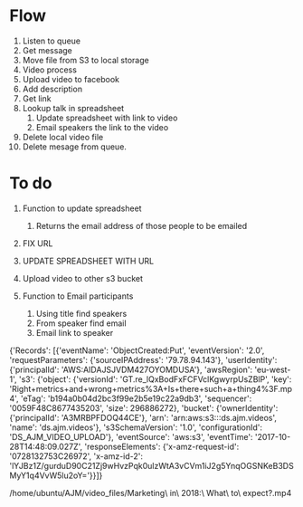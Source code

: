 # Flow

1. Listen to queue
2. Get message
3. Move file from S3 to local storage
4. Video process
5. Upload video to facebook
6. Add description
7. Get link
8. Lookup talk in spreadsheet
    1. Update spreadsheet with link to video
    2. Email speakers the link to the video
9. Delete local video file
10. Delete mesage from queue.    



# To do

1. Function to update spreadsheet
    1. Returns the email address of those people to be emailed

2. FIX URL

3. UPDATE SPREADSHEET WITH URL

3. Upload video to other s3 bucket


2. Function to Email participants
    1. Using title find speakers
    2. From speaker find email
    3. Email link to speaker


{'Records': [{'eventName': 'ObjectCreated:Put', 'eventVersion': '2.0', 'requestParameters': {'sourceIPAddress': '79.78.94.143'}, 'userIdentity': {'principalId': 'AWS:AIDAJSJVDM427OYOMDUSA'}, 'awsRegion': 'eu-west-1', 's3': {'object': {'versionId': 'GT.re_lQxBodFxFCFVclKgwyrpUsZBlP', 'key': 'Right+metrics+and+wrong+metrics%3A+Is+there+such+a+thing4%3F.mp4', 'eTag': 'b194a0b04d2bc3f99e2b5e19c22a9db3', 'sequencer': '0059F48C8677435203', 'size': 296886272}, 'bucket': {'ownerIdentity': {'principalId': 'A3MRBPFDOQ44CE'}, 'arn': 'arn:aws:s3:::ds.ajm.videos', 'name': 'ds.ajm.videos'}, 's3SchemaVersion': '1.0', 'configurationId': 'DS_AJM_VIDEO_UPLOAD'}, 'eventSource': 'aws:s3', 'eventTime': '2017-10-28T14:48:09.027Z', 'responseElements': {'x-amz-request-id': '0728132753C26972', 'x-amz-id-2': 'lYJBz1Z/gurduD90C21Zj9wHvzPqk0ulzWtA3vCVm1iJ2g5YnqOGSNKeB3DSMyY1q4VvW5lu2oY='}}]}    





/home/ubuntu/AJM/video_files/Marketing\ in\ 2018\:\ What\ to\ expect\?.mp4